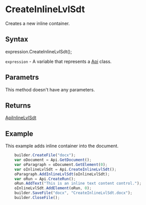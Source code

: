 # CreateInlineLvlSdt

Creates a new inline container.

## Syntax

expression.CreateInlineLvlSdt();

`expression` - A variable that represents a [Api](../Api.md) class.

## Parametrs

This method doesn't have any parameters.

## Returns

[ApiInlineLvlSdt](../../ApiInlineLvlSdt/ApiInlineLvlSdt.md)

## Example

This example adds inline container into the document.

```javascript
	builder.CreateFile("docx");
	var oDocument = Api.GetDocument();
	var oParagraph = oDocument.GetElement(0);
	var oInlineLvlSdt = Api.CreateInlineLvlSdt();
	oParagraph.AddInlineLvlSdt(oInlineLvlSdt);
	var oRun = Api.CreateRun();
	oRun.AddText("This is an inline text content control.");
	oInlineLvlSdt.AddElement(oRun, 0);
	builder.SaveFile("docx", "CreateInlineLvlSdt.docx");
	builder.CloseFile();
```